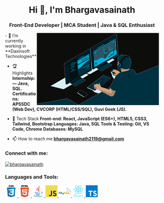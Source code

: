 <h1 align="center">Hi 👋, I'm Bhargavasainath</h1>
<h3 align="center">Front-End Developer | MCA Student | Java & SQL Enthusiast</h3>
<img align="right" alt="Coding" width="400" src="https://raw.githubusercontent.com/Potential17/Potential17/master/user%20(2).gif">
- 🔭 I’m currently working in **Daxinsoft Technologies**

- 🏆 Highlights **Internship:— Java, SQL. Certifications: APSSDC (Web Dev), CVCORP (HTML/CSS/SQL), Guvi Geek (JS).**

- 🧰 Tech Stack **Front-end: React, JavaScript (ES6+), HTML5, CSS3, Tailwind, Bootstrap Languages: Java, SQL Tools & Testing: Git, VS Code, Chrome Databases: MySQL**

- 📫 How to reach me **bhargavasainath2119@gmail.com**

<h3 align="left">Connect with me:</h3>
<p align="left">
<a href="https://linkedin.com/in/bhargavasainath" target="blank"><img align="center" src="https://raw.githubusercontent.com/rahuldkjain/github-profile-readme-generator/master/src/images/icons/Social/linked-in-alt.svg" alt="bhargavasainath" height="30" width="40" /></a>
</p>

<h3 align="left">Languages and Tools:</h3>
<p align="left"> <a href="https://www.w3schools.com/css/" target="_blank" rel="noreferrer"> <img src="https://raw.githubusercontent.com/devicons/devicon/master/icons/css3/css3-original-wordmark.svg" alt="css3" width="40" height="40"/> </a> <a href="https://www.w3.org/html/" target="_blank" rel="noreferrer"> <img src="https://raw.githubusercontent.com/devicons/devicon/master/icons/html5/html5-original-wordmark.svg" alt="html5" width="40" height="40"/> </a> <a href="https://www.java.com" target="_blank" rel="noreferrer"> <img src="https://raw.githubusercontent.com/devicons/devicon/master/icons/java/java-original.svg" alt="java" width="40" height="40"/> </a> <a href="https://developer.mozilla.org/en-US/docs/Web/JavaScript" target="_blank" rel="noreferrer"> <img src="https://raw.githubusercontent.com/devicons/devicon/master/icons/javascript/javascript-original.svg" alt="javascript" width="40" height="40"/> </a> <a href="https://www.mysql.com/" target="_blank" rel="noreferrer"> <img src="https://raw.githubusercontent.com/devicons/devicon/master/icons/mysql/mysql-original-wordmark.svg" alt="mysql" width="40" height="40"/> </a> <a href="https://reactjs.org/" target="_blank" rel="noreferrer"> <img src="https://raw.githubusercontent.com/devicons/devicon/master/icons/react/react-original-wordmark.svg" alt="react" width="40" height="40"/> </a> <a href="https://www.typescriptlang.org/" target="_blank" rel="noreferrer"> <img src="https://raw.githubusercontent.com/devicons/devicon/master/icons/typescript/typescript-original.svg" alt="typescript" width="40" height="40"/> </a> </p>
